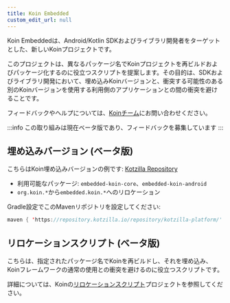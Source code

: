 ```yaml
---
title: Koin Embedded
custom_edit_url: null
---
```


Koin Embeddedは、Android/Kotlin SDKおよびライブラリ開発者をターゲットとした、新しいKoinプロジェクトです。

このプロジェクトは、異なるパッケージ名でKoinプロジェクトを再ビルドおよびパッケージ化するのに役立つスクリプトを提案します。その目的は、SDKおよびライブラリ開発において、埋め込みKoinバージョンと、衝突する可能性のある別のKoinバージョンを使用する利用側のアプリケーションとの間の衝突を避けることです。

フィードバックやヘルプについては、[Koinチーム](mailto:koin@kotzilla.io)にお問い合わせください。

:::info
この取り組みは現在ベータ版であり、フィードバックを募集しています
:::

## 埋め込みバージョン (ベータ版)

こちらはKoin埋め込みバージョンの例です: [Kotzilla Repository](https://repository.kotzilla.io/#browse/browse:Koin-Embedded)
- 利用可能なパッケージ: `embedded-koin-core`、`embedded-koin-android`
- `org.koin.*`から`embedded.koin.*`へのリロケーション

Gradle設定でこのMavenリポジトリを設定してください:
```kotlin
maven { 'https://repository.kotzilla.io/repository/kotzilla-platform/' }
```

## リロケーションスクリプト (ベータ版)

こちらは、指定されたパッケージ名でKoinを再ビルドし、それを埋め込み、Koinフレームワークの通常の使用との衝突を避けるのに役立つスクリプトです。

詳細については、Koinの[リロケーションスクリプト](https://github.com/InsertKoinIO/koin-embedded?tab=readme-ov-file#koin-relocation-scripts)プロジェクトを参照してください。